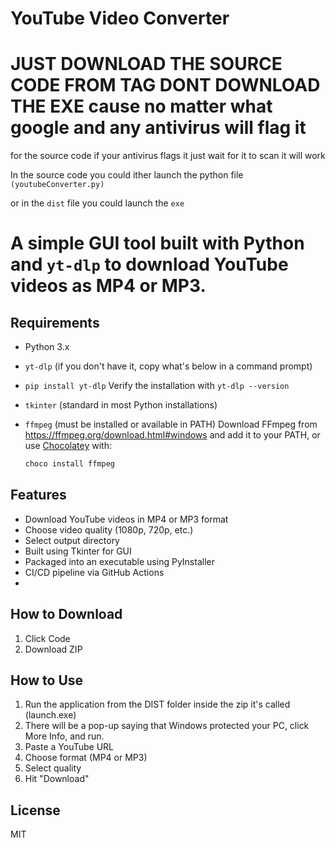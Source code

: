 # YouTube Video Converter



# JUST DOWNLOAD THE SOURCE CODE FROM TAG DONT DOWNLOAD THE EXE cause no matter what google and any antivirus will flag it 

for the source code if your antivirus flags it just wait for it to scan it will work 

In the source code you could ither launch the python file `(youtubeConverter.py)`

or in the `dist` file you could launch the `exe`

# A simple GUI tool built with Python and `yt-dlp` to download YouTube videos as MP4 or MP3.

## Requirements

- Python 3.x
- `yt-dlp`  (if you don't have it, copy what's below in a command prompt)
- `pip install yt-dlp`
Verify the installation with
`yt-dlp --version`

- `tkinter` (standard in most Python installations)

- `ffmpeg` (must be installed or available in PATH)
Download FFmpeg from https://ffmpeg.org/download.html#windows and add it to your PATH, or use [Chocolatey](https://chocolatey.org/) with:  
  ```bash
  choco install ffmpeg

  
## Features

- Download YouTube videos in MP4 or MP3 format
- Choose video quality (1080p, 720p, etc.)
- Select output directory
- Built using Tkinter for GUI
- Packaged into an executable using PyInstaller
- CI/CD pipeline via GitHub Actions
- 
## How to Download
1. Click Code
2. Download ZIP

## How to Use
1. Run the application from the DIST folder inside the zip it's called (launch.exe)
2. There will be a pop-up saying that Windows protected your PC, click More Info, and run.
3. Paste a YouTube URL
4. Choose format (MP4 or MP3)
5. Select quality
6. Hit "Download"

## License

MIT
